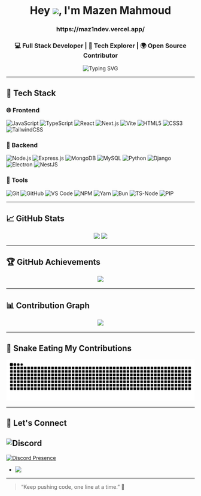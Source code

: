 <h1 align="center">Hey <img src="https://media.giphy.com/media/hvRJCLFzcasrR4ia7z/giphy.gif" width="35">, I'm Mazen Mahmoud</h1>

<h3 align="center">https://maz1ndev.vercel.app/</h3>
<h3 align="center">💻 Full Stack Developer | 🧠 Tech Explorer | 🌍 Open Source Contributor</h3>

<p align="center">
  <img src="https://readme-typing-svg.demolab.com?font=Fira+Code&duration=2500&pause=1000&color=58A6FF&center=true&vCenter=true&width=435&lines=JavaScript+%E2%9D%A4;React%2FNext+Enthusiast;Python+%2B+Django+Lover;Building+cool+stuff+with+Electron;MongoDB+%7C+MySQL+%7C+REST+APIs;Always+Learning+%F0%9F%9A%80" alt="Typing SVG" />
</p>

---

## 🚀 Tech Stack

### 🌐 Frontend
![JavaScript](https://img.shields.io/badge/-JavaScript-F7DF1E?style=flat&logo=javascript&logoColor=black)
![TypeScript](https://img.shields.io/badge/-TypeScript-3178C6?style=flat&logo=typescript&logoColor=white)
![React](https://img.shields.io/badge/-React-61DAFB?style=flat&logo=react&logoColor=black)
![Next.js](https://img.shields.io/badge/-Next.js-000000?style=flat&logo=nextdotjs)
![Vite](https://img.shields.io/badge/-Vite-646CFF?style=flat&logo=vite&logoColor=white)
![HTML5](https://img.shields.io/badge/-HTML5-E34F26?style=flat&logo=html5&logoColor=white)
![CSS3](https://img.shields.io/badge/-CSS3-1572B6?style=flat&logo=css)
![TailwindCSS](https://img.shields.io/badge/-TailwindCSS-38B2AC?style=flat&logo=tailwind-css&logoColor=white)

### 🧪 Backend
![Node.js](https://img.shields.io/badge/-Node.js-339933?style=flat&logo=node.js&logoColor=white)
![Express.js](https://img.shields.io/badge/-Express.js-000000?style=flat&logo=express)
![MongoDB](https://img.shields.io/badge/-MongoDB-47A248?style=flat&logo=mongodb&logoColor=white)
![MySQL](https://img.shields.io/badge/-MySQL-4479A1?style=flat&logo=mysql&logoColor=white)
![Python](https://img.shields.io/badge/-Python-3776AB?style=flat&logo=python&logoColor=white)
![Django](https://img.shields.io/badge/-Django-092E20?style=flat&logo=django&logoColor=white)
![Electron](https://img.shields.io/badge/-Electron-47848F?style=flat&logo=electron&logoColor=white)
![NestJS](https://img.shields.io/badge/-NestJS-E0234E?style=flat&logo=nestjs&logoColor=white)

### 🧰 Tools
![Git](https://img.shields.io/badge/-Git-F05032?style=flat&logo=git&logoColor=white)
![GitHub](https://img.shields.io/badge/-GitHub-181717?style=flat&logo=github)
![VS Code](https://img.shields.io/badge/-VSCode-007ACC?style=flat&logo=visual-studio-code)
![NPM](https://img.shields.io/badge/-NPM-CB3837?style=flat&logo=npm)
![Yarn](https://img.shields.io/badge/-Yarn-2C8EBB?style=flat&logo=yarn)
![Bun](https://img.shields.io/badge/-Bun-000?style=flat&logo=bun)
![TS-Node](https://img.shields.io/badge/-TS--Node-3178C6?style=flat&logo=typescript)
![PIP](https://img.shields.io/badge/-PIP-3776AB?style=flat&logo=pypi)

---

## 📈 GitHub Stats

<p align="center">
  <img src="https://github-readme-stats.vercel.app/api?username=iimazin11&show_icons=true&theme=tokyonight&hide_border=true" width="48%" />
  <img src="https://github-readme-stats.vercel.app/api/top-langs/?username=iimazin11&layout=compact&theme=tokyonight&hide_border=true" width="48%" />
</p>

---

## 🏆 GitHub Achievements

<p align="center">
  <img src="https://github-profile-trophy.vercel.app/?username=iimazin11&theme=discord&no-frame=true&title=Stars,Followers,Commits,Repositories,PullRequest" />
</p>

---

## 📊 Contribution Graph

<p align="center">
  <img src="https://github-readme-activity-graph.vercel.app/graph?username=iimazin11&theme=tokyo-night&hide_border=true" />
</p>

---

## 🐍 Snake Eating My Contributions

<picture>
  <source media="(prefers-color-scheme: dark)" srcset="https://raw.githubusercontent.com/iimazin11/iimazin11/output/github-contribution-grid-snake-dark.svg">
  <img alt="github contribution grid snake animation" src="https://raw.githubusercontent.com/iimazin11/iimazin11/output/github-contribution-grid-snake.svg">
</picture>


---

## 🤝 Let's Connect

![Discord](https://discord.c99.nl/widget/theme-2/618078478755037185.png)
-
[![Discord Presence](https://lanyard.cnrad.dev/api/618078478755037185?showDisplayName=true)](https://discord.com/users/618078478755037185)
- <img align="left" src="https://visitor-badge.laobi.icu/badge?page_id=iimazin11" />

---

> “Keep pushing code, one line at a time.” 🚀

